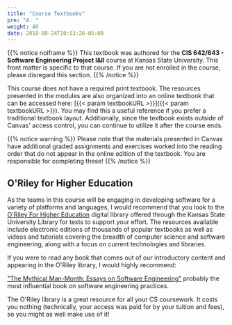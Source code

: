 ```yaml
---
title: "Course Textbooks"
pre: "4. "
weight: 40
date: 2018-08-24T10:53:26-05:00
---
```


{{% notice noiframe %}}
This textbook was authored for the **CIS 642/643 - Software Engineering Project I&II** course at Kansas State University.  This front matter is specific to that course.  If you are not enrolled in the course, please disregard this section.
{{% /notice %}}

This course does not have a required print textbook.  The resources presented in the modules are also organized into an online textbook that can be accessed here: [{{< param textbookURL >}}]({{< param textbookURL >}}).  You may find this a useful reference if you prefer a traditional textbook layout.  Additionally, since the textbook exists outside of Canvas' access control, you can continue to utilize it after the course ends.

{{% notice warning %}}
Please note that the materials presented in Canvas have additional graded assignments and exercises worked into the reading order that do not appear in the online edition of the textbook.  You are responsible for completing these!
{{% /notice %}}

## O'Riley for Higher Education
As the teams in this course will be engaging in developing software for a variety of platforms and languages, I would recommend that you look to the [O'Riley For Higher Education](https://go.oreilly.com/kansas-state-university) digital library offered through the Kansas State University Library for texts to support your effort.  The resources available include electronic editions of thousands of popular textbooks as well as videos and tutorials covering the breadth of computer science and software engineering, along with a focus on current technologies and libraries.

If you were to read any book that comes out of our introductory content and appearing in the O'Riley library, I would highly recommend:

["The Mythical Man-Month: Essays on Software Engineering"](https://learning.oreilly.com/library/view/mythical-man-month-the/0201835959/) probably the most influential book on software engineering practices.

The O'Riley library is a great resource for all your CS coursework.  It costs you nothing (technically, your access was paid for by your tuition and fees), so you might as well make use of it!


